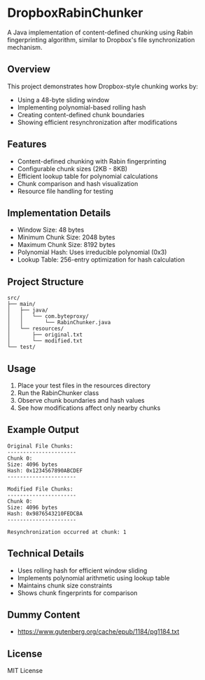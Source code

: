# DropboxRabinChunker

A Java implementation of content-defined chunking using Rabin fingerprinting algorithm, similar to Dropbox's file synchronization mechanism.

## Overview
This project demonstrates how Dropbox-style chunking works by:
- Using a 48-byte sliding window
- Implementing polynomial-based rolling hash
- Creating content-defined chunk boundaries
- Showing efficient resynchronization after modifications

## Features
- Content-defined chunking with Rabin fingerprinting
- Configurable chunk sizes (2KB - 8KB)
- Efficient lookup table for polynomial calculations
- Chunk comparison and hash visualization
- Resource file handling for testing

## Implementation Details
- Window Size: 48 bytes
- Minimum Chunk Size: 2048 bytes
- Maximum Chunk Size: 8192 bytes
- Polynomial Hash: Uses irreducible polynomial (0x3)
- Lookup Table: 256-entry optimization for hash calculation

## Project Structure
```
src/
├── main/
│   ├── java/
│   │   └── com.byteproxy/
│   │       └── RabinChunker.java
│   └── resources/
│       ├── original.txt
│       └── modified.txt
└── test/
```

## Usage
1. Place your test files in the resources directory
2. Run the RabinChunker class
3. Observe chunk boundaries and hash values
4. See how modifications affect only nearby chunks

## Example Output
```
Original File Chunks:
----------------------
Chunk 0:
Size: 4096 bytes
Hash: 0x1234567890ABCDEF
----------------------

Modified File Chunks:
----------------------
Chunk 0:
Size: 4096 bytes
Hash: 0x9876543210FEDCBA
----------------------

Resynchronization occurred at chunk: 1
```

## Technical Details
- Uses rolling hash for efficient window sliding
- Implements polynomial arithmetic using lookup table
- Maintains chunk size constraints
- Shows chunk fingerprints for comparison

## Dummy Content
- https://www.gutenberg.org/cache/epub/1184/pg1184.txt

## License
MIT License